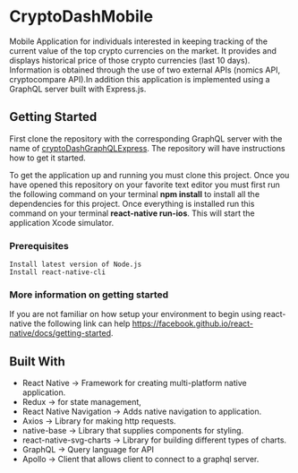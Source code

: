 # CryptoDashMobile

Mobile Application for individuals interested in keeping tracking of the current value of the top crypto currencies on the market. It provides and displays historical price of those crypto currencies (last 10 days). Information is obtained through the use of two external APIs (nomics API, cryptocompare API).In addition this application is implemented using a GraphQL server built with Express.js.

## Getting Started

First clone the repository with the corresponding GraphQL server with the name of [cryptoDashGraphQLExpress](https://github.com/ralph1786/cryptoDashGraphQLExpress). The repository will have instructions how to get it started.

To get the application up and running you must clone this project. Once you have opened this repository on your favorite text editor you must first run the following command on your terminal **npm install** to install all the dependencies for this project. Once everything is installed run this command on your terminal **react-native run-ios**. This will start the application Xcode simulator.

### Prerequisites

```
Install latest version of Node.js
Install react-native-cli
``` 

### More information on getting started
If you are not familiar on how setup your environment to begin using react-native the following link can help https://facebook.github.io/react-native/docs/getting-started.

## Built With

* React Native -> Framework for creating multi-platform native application.
* Redux -> for state management, 
* React Native Navigation -> Adds native navigation to application.
* Axios -> Library for making http requests.
* native-base -> Library that supplies components for styling.
* react-native-svg-charts -> Library for building different types of charts.
* GraphQL -> Query language for API
* Apollo -> Client that allows client to connect to a graphql server.
